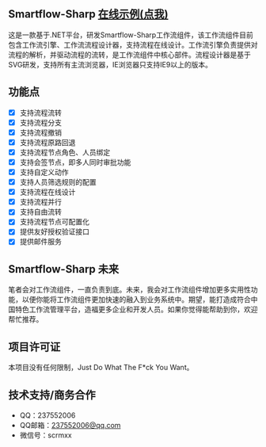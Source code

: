 ﻿## Smartflow-Sharp [在线示例(点我)](http://www.smartflow-sharp.com/Smartflow.Samples/login.html)  
这是一款基于.NET平台，研发Smartflow-Sharp工作流组件，该工作流组件目前包含工作流引擎、工作流流程设计器，支持流程在线设计。工作流引擎负责提供对流程的解析，并驱动流程的流转，是工作流组件中核心部件。流程设计器是基于SVG研发，支持所有主流浏览器，IE浏览器只支持IE9以上的版本。

## 功能点
- [x] 支持流程流转
- [x] 支持流程分支
- [x] 支持流程撤销
- [x] 支持流程原路回退
- [x] 支持流程节点角色、人员绑定
- [x] 支持会签节点，即多人同时审批功能
- [x] 支持自定义动作
- [x] 支持人员筛选规则的配置
- [x] 支持流程在线设计
- [x] 支持流程并行
- [x] 支持自由流转
- [x] 支持流程节点可配置化
- [x] 提供友好授权验证接口
- [x] 提供邮件服务
## Smartflow-Sharp 未来
笔者会对工作流组件，一直负责到底。未来，我会对工作流组件增加更多实用性功能，以便你能将工作流组件更加快速的融入到业务系统中。期望，能打造成符合中国特色工作流管理平台，造福更多企业和开发人员。如果你觉得能帮助到你，欢迎帮忙推荐。
## 项目许可证
本项目没有任何限制，Just Do What The F*ck You Want。

## 技术支持/商务合作
- QQ：237552006
- QQ邮箱：237552006@qq.com
- 微信号：scrmxx
